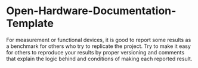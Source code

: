 # Open-Hardware-Documentation-Template
For measurement or functional devices, it is good to report some results as a benchmark for others who try to replicate the project.
Try to make it easy for others to reproduce your results by proper versioning and comments that explain the logic behind and conditions of making each reported result. 

